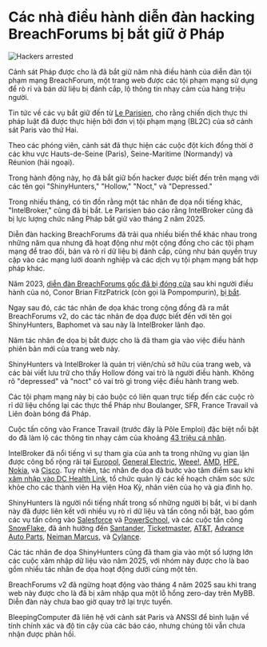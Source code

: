 # Các nhà điều hành diễn đàn hacking BreachForums bị bắt giữ ở Pháp

![Hackers arrested](https://www.bleepstatic.com/content/hl-images/2022/10/28/law-enforcement-arrest-bright.jpg)

Cảnh sát Pháp được cho là đã bắt giữ năm nhà điều hành của diễn đàn tội phạm mạng BreachForum, một trang web được các tội phạm mạng sử dụng để rò rỉ và bán dữ liệu bị đánh cắp, lộ thông tin nhạy cảm của hàng triệu người.

Tin tức về các vụ bắt giữ đến từ [Le Parisien](https://www.leparisien.fr/high-tech/la-police-interpelle-cinq-hackers-francais-de-haut-vol-derriere-un-celebre-forum-de-vol-de-donnees-25-06-2025-QJTPFTDPQZAP7B25MF24YLHU6E.php), cho rằng chiến dịch thực thi pháp luật đã được thực hiện bởi đơn vị tội phạm mạng (BL2C) của sở cảnh sát Paris vào thứ Hai.

Theo các phóng viên, cảnh sát đã thực hiện các cuộc đột kích đồng thời ở các khu vực Hauts-de-Seine (Paris), Seine-Maritime (Normandy) và Réunion (hải ngoại).

Trong hành động này, họ đã bắt giữ bốn hacker được biết đến trên mạng với các tên gọi "ShinyHunters," "Hollow," "Noct," và "Depressed."

Trong nhiều tháng, có tin đồn rằng một tác nhân đe dọa nổi tiếng khác, "IntelBroker," cũng đã bị bắt. Le Parisien báo cáo rằng IntelBroker cũng đã bị lực lượng chức năng Pháp bắt giữ vào tháng 2 năm 2025.

Diễn đàn hacking BreachForums đã trải qua nhiều biến thể khác nhau trong những năm qua nhưng đã hoạt động như một cộng đồng cho các tội phạm mạng để trao đổi, bán và rò rỉ dữ liệu bị đánh cắp, cũng như bán quyền truy cập vào các mạng lưới doanh nghiệp và các dịch vụ tội phạm mạng bất hợp pháp khác.

Năm 2023, [diễn đàn BreachForums gốc đã bị đóng cửa](https://www.bleepingcomputer.com/news/security/breached-hacking-forum-shuts-down-fears-its-not-safe-from-fbi/) sau khi người điều hành của nó, Conor Brian FitzPatrick (còn gọi là Pompompurin), [bị bắt](https://www.bleepingcomputer.com/news/security/alleged-breachforums-owner-pompompurin-arrested-on-cybercrime-charges/).

Ngay sau đó, các tác nhân đe dọa khác trong cộng đồng đã ra mắt BreachForums v2, do các tác nhân đe dọa được biết đến với tên gọi ShinyHunters, Baphomet và sau này là IntelBroker lãnh đạo.

Năm tác nhân đe dọa bị bắt được cho là đã tham gia vào việc điều hành phiên bản mới của trang web này.

ShinyHunters và IntelBroker là quản trị viên/chủ sở hữu của trang web, và các bài viết lưu trữ cho thấy Hollow đóng vai trò là người điều hành. Không rõ "depressed" và "noct" có vai trò gì trong việc điều hành trang web.

Các tội phạm mạng này bị cáo buộc có liên quan trực tiếp đến các cuộc rò rỉ dữ liệu chống lại các thực thể Pháp như Boulanger, SFR, France Travail và Liên đoàn bóng đá Pháp.

Cuộc tấn công vào France Travail (trước đây là Pôle Emploi) đặc biệt nổi bật do đã làm lộ các thông tin nhạy cảm của khoảng [43 triệu cá nhân](https://www.bleepingcomputer.com/news/security/french-unemployment-agency-data-breach-impacts-43-million-people/).

IntelBroker đã nổi tiếng vì sự tham gia của anh ta trong những vụ gian lận được công bố rộng rãi tại [Europol](https://www.bleepingcomputer.com/news/security/europol-confirms-web-portal-breach-says-no-operational-data-stolen/), [General Electric](https://www.bleepingcomputer.com/news/security/general-electric-investigates-claims-of-cyber-attack-data-theft/), [Weee!](https://www.bleepingcomputer.com/news/security/weee-grocery-service-confirms-data-breach-11-million-affected/), [AMD](https://www.bleepingcomputer.com/news/security/amd-investigates-breach-after-data-for-sale-on-hacking-forum/), [HPE](https://www.bleepingcomputer.com/news/security/hewlett-packard-enterprise-investigates-new-breach-claims/), [Nokia](https://www.bleepingcomputer.com/news/security/nokia-investigates-breach-after-hacker-claims-to-steal-source-code/), và [Cisco](https://www.bleepingcomputer.com/news/security/cisco-takes-devhub-portal-offline-after-hacker-publishes-stolen-data/). Tuy nhiên, tác nhân đe dọa đã bước vào tâm điểm sau khi [xâm nhập vào DC Health Link](https://www.bleepingcomputer.com/news/security/fbi-investigates-data-breach-impacting-us-house-members-and-staff/), tổ chức quản lý các kế hoạch chăm sóc sức khỏe cho các thành viên Hạ viện Hoa Kỳ, nhân viên của họ và gia đình họ.

ShinyHunters là người nổi tiếng nhất trong số những người bị bắt, vì bí danh này đã được liên kết với nhiều vụ rò rỉ dữ liệu và tấn công nổi bật, bao gồm các vụ tấn công vào [Salesforce](https://www.bleepingcomputer.com/news/security/google-hackers-target-salesforce-accounts-in-data-extortion-attacks/) và [PowerSchool](https://www.bleepingcomputer.com/news/security/powerschool-hacker-now-extorting-individual-school-districts/), và các cuộc tấn công [SnowFlake](https://www.bleepingcomputer.com/tag/snowflake/), đã ảnh hưởng đến [Santander](https://www.bleepingcomputer.com/news/security/shinyhunters-claims-santander-breach-selling-data-for-30m-customers/), [Ticketmaster](https://www.bleepingcomputer.com/news/security/stolen-ticketmaster-data-from-snowflake-attacks-briefly-for-sale-again/), [AT&T](https://www.bleepingcomputer.com/news/security/massive-atandt-data-breach-exposes-call-logs-of-109-million-customers/), [Advance Auto Parts](https://www.bleepingcomputer.com/news/security/advance-auto-parts-data-breach-impacts-23-million-people/), [Neiman Marcus](https://www.bleepingcomputer.com/news/security/neiman-marcus-data-breach-31-million-email-addresses-found-exposed/), và [Cylance](https://www.bleepingcomputer.com/news/security/cylance-confirms-data-breach-linked-to-third-party-platform/).

Các tác nhân đe dọa ShinyHunters cũng đã tham gia vào một số lượng lớn các cuộc xâm nhập dữ liệu vào năm 2025, với nhóm này được cho là bao gồm nhiều tác nhân đe dọa hoạt động dưới cùng một tên.

BreachForums v2 đã ngừng hoạt động vào tháng 4 năm 2025 sau khi trang web này được cho là đã bị xâm nhập qua một lỗ hổng zero-day trên MyBB. Diễn đàn này chưa bao giờ quay trở lại trực tuyến.

BleepingComputer đã liên hệ với cảnh sát Paris và ANSSI để bình luận về tính chính xác và độ tin cậy của các báo cáo, nhưng chúng tôi vẫn chưa nhận được phản hồi.